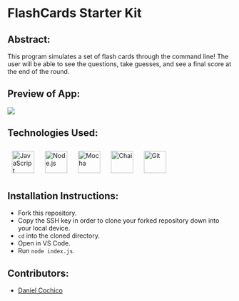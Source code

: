 # FlashCards Starter Kit

## Abstract:
This program simulates a set of flash cards through the command line! The user will be able to see the questions, take guesses, and see a final score at the end of the round.
## Preview of App:
![](https://user-images.githubusercontent.com/126428377/236745610-691b40cb-8943-43f3-a9bf-be9058d1bc75.gif)

## Technologies Used:
<div align="left">  
<a href="https://www.javascript.com/" target="_blank"><img style="margin: 10px" src="https://profilinator.rishav.dev/skills-assets/javascript-original.svg" alt="JavaScript" height="50" /></a>  
<a href="https://nodejs.org/" target="_blank"><img style="margin: 10px" src="https://profilinator.rishav.dev/skills-assets/nodejs-original-wordmark.svg" alt="Node.js" height="50" /></a>  
<a href="https://mochajs.org/" target="_blank"><img style="margin: 10px" src="https://profilinator.rishav.dev/skills-assets/mocha.png" alt="Mocha" height="50" /></a>  
<a href="https://www.chaijs.com/" target="_blank"><img style="margin: 10px" src="https://profilinator.rishav.dev/skills-assets/chai.png" alt="Chai" height="50" /></a>  
<a href="https://github.com/" target="_blank"><img style="margin: 10px" src="https://profilinator.rishav.dev/skills-assets/git-scm-icon.svg" alt="Git" height="50" /></a>  
</div>

## Installation Instructions:
- Fork this repository.
- Copy the SSH key in order to clone your forked repository down into your local device.
- `cd` into the cloned directory.
- Open in VS Code.
- Run `node index.js`. 

## Contributors:
- [Daniel Cochico](https://github.com/dcochico)